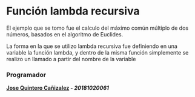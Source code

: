 # Función lambda recursiva
El ejemplo que se tomo fue el calculo del máximo común múltiplo de dos números, basados en el algoritmo de Euclides.

La forma en la que se utilizo lambda recursiva fue definiendo en una variable la función lambda, y dentro de la misma función simplemente se realizo un llamado a partir del nombre de la variable


### Programador
**[Jose Quintero Cañizalez](https://github.com/JQuinteroC) - *20181020061*** 